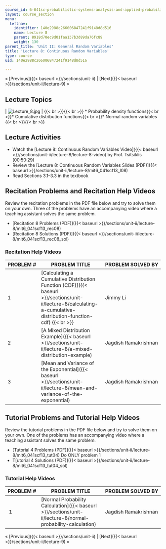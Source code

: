 ```yaml
---
course_id: 6-041sc-probabilistic-systems-analysis-and-applied-probability-fall-2013
layout: course_section
menu:
  leftnav:
    identifier: 140e2988c266006847241f9148d8d516
    name: Lecture 8
    parent: 8918d70ec9d01faa137b3d89da76fc89
    weight: 130
parent_title: 'Unit II: General Random Variables'
title: 'Lecture 8: Continuous Random Variables'
type: course
uid: 140e2988c266006847241f9148d8d516

---
```


« [Previous]({{< baseurl >}}/sections/unit-ii) | [Next]({{< baseurl >}}/sections/unit-ii/lecture-9) »

Lecture Topics
--------------

| ![Lecture_8.jpg](/coursemedia/6-041sc-probabilistic-systems-analysis-and-applied-probability-fall-2013/c8699c9bd47f1a7a0f5fbd77f8be1bec_Lecture_8.jpg) |  {{< br >}}{{< br >}} *   Probability density functions{{< br >}}*   Cumulative distribution functions{{< br >}}*   Normal random variables {{< br >}}{{< br >}}  

Lecture Activities
------------------

*   Watch the [Lecture 8: Continuous Random Variables Video]({{< baseurl >}}/sections/unit-ii/lecture-8/lecture-8-video) by Prof. Tsitsiklis (00:50:29)
*   Review the [Lecture 8: Continuous Random Variables Slides (PDF)]({{< baseurl >}}/sections/unit-ii/lecture-8/mit6_041scf13_l08)
*   Read Sections 3.1–3.3 in the textbook

Recitation Problems and Recitation Help Videos
----------------------------------------------

Review the recitation problems in the PDF file below and try to solve them on your own. Three of the problems have an accompanying video where a teaching assistant solves the same problem.

*   [Recitation 8 Problems (PDF)]({{< baseurl >}}/sections/unit-ii/lecture-8/mit6_041scf13_rec08)
*   [Recitation 8 Solutions (PDF)]({{< baseurl >}}/sections/unit-ii/lecture-8/mit6_041scf13_rec08_sol)

### Recitation Help Videos

| PROBLEM # | PROBLEM TITLE | PROBLEM SOLVED BY |
| --- | --- | --- |
| 1 | [Calculating a Cumulative Distribution Function (CDF)]({{< baseurl >}}/sections/unit-ii/lecture-8/calculating-a-cumulative-distribution-function-cdf)  {{< br >}} | Jimmy Li |
| 2 | [A Mixed Distribution Example]({{< baseurl >}}/sections/unit-ii/lecture-8/a-mixed-distribution-example) | Jagdish Ramakrishnan |
| 3 | [Mean and Variance of the Exponential]({{< baseurl >}}/sections/unit-ii/lecture-8/mean-and-variance-of-the-exponential) | Jagdish Ramakrishnan 

Tutorial Problems and Tutorial Help Videos
------------------------------------------

Review the tutorial problems in the PDF file below and try to solve them on your own. One of the problems has an accompanying video where a teaching assistant solves the same problem.

*   [Tutorial 4 Problems (PDF)]({{< baseurl >}}/sections/unit-ii/lecture-8/mit6_041scf13_tut04) Do ONLY problem 1
*   T[utorial 4 Solutions (PDF)]({{< baseurl >}}/sections/unit-ii/lecture-8/mit6_041scf13_tut04_sol)

### Tutorial Help Videos

| PROBLEM # | PROBLEM TITLE | PROBLEM SOLVED BY |
| --- | --- | --- |
|  1 | [Normal Probability Calculation]({{< baseurl >}}/sections/unit-ii/lecture-8/normal-probability-calculation) | Jagdish Ramakrishnan 

« [Previous]({{< baseurl >}}/sections/unit-ii) | [Next]({{< baseurl >}}/sections/unit-ii/lecture-9) »